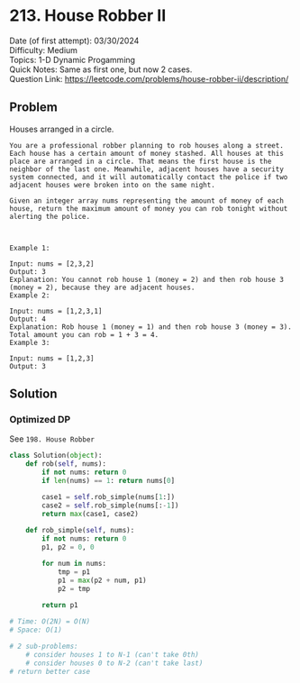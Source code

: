 # 213. House Robber II

Date (of first attempt): 03/30/2024  
Difficulty: Medium  
Topics: 1-D Dynamic Progamming  
Quick Notes: Same as first one, but now 2 cases.  
Question Link: https://leetcode.com/problems/house-robber-ii/description/  

## Problem

Houses arranged in a circle.

```
You are a professional robber planning to rob houses along a street. Each house has a certain amount of money stashed. All houses at this place are arranged in a circle. That means the first house is the neighbor of the last one. Meanwhile, adjacent houses have a security system connected, and it will automatically contact the police if two adjacent houses were broken into on the same night.

Given an integer array nums representing the amount of money of each house, return the maximum amount of money you can rob tonight without alerting the police.

 

Example 1:

Input: nums = [2,3,2]
Output: 3
Explanation: You cannot rob house 1 (money = 2) and then rob house 3 (money = 2), because they are adjacent houses.
Example 2:

Input: nums = [1,2,3,1]
Output: 4
Explanation: Rob house 1 (money = 1) and then rob house 3 (money = 3).
Total amount you can rob = 1 + 3 = 4.
Example 3:

Input: nums = [1,2,3]
Output: 3

```

## Solution

### Optimized DP

See `198. House Robber`

```python
class Solution(object):
    def rob(self, nums):
        if not nums: return 0
        if len(nums) == 1: return nums[0]

        case1 = self.rob_simple(nums[1:])
        case2 = self.rob_simple(nums[:-1])
        return max(case1, case2)
    
    def rob_simple(self, nums):
        if not nums: return 0
        p1, p2 = 0, 0

        for num in nums:
            tmp = p1
            p1 = max(p2 + num, p1)
            p2 = tmp
        
        return p1

# Time: O(2N) = O(N)
# Space: O(1)

# 2 sub-problems:
    # consider houses 1 to N-1 (can't take 0th)
    # consider houses 0 to N-2 (can't take last)
# return better case
```